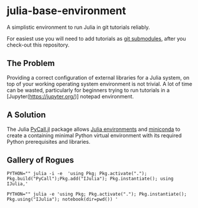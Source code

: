 # julia-base-environment

A simplistic environment to run Julia in git tutorials reliably.

For easiest use you will need to add tutorials as [git submodules](https://git-scm.com/book/en/v2/Git-Tools-Submodules), after you check-out this repository.

## The Problem

Providing a correct configuration of external libraries for a Julia system, on top of your working operating system environment is not trivial. A lot of time can be wasted, particularly for beginners trying to run tutorials in a [Jupyter(https://jupyter.org/)] notepad environment.

## A Solution

The Julia [PyCall.jl](https://github.com/JuliaPy/PyCall.jl) package allows [Julia environments](https://pkgdocs.julialang.org/v1.2/environments/) and [miniconda](https://docs.conda.io/en/latest/miniconda.html) to create a containing minimal Python virtual environment with its required Python prerequisites and libraries.

## Gallery of Rogues

```
PYTHON="" julia -i -e  'using Pkg; Pkg.activate("."); Pkg.build("PyCall");Pkg.add("IJulia"); Pkg.instantiate(); using IJulia,' 
```

```
PYTHON="" julia -e 'using Pkg; Pkg.activate("."); Pkg.instantiate(); Pkg.using("IJulia"); notebook(dir=pwd()) '
```
